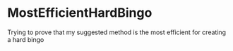 # MostEfficientHardBingo
Trying to prove that my suggested method is the most efficient for creating a hard bingo
